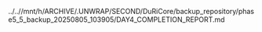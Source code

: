 ../..//mnt/h/ARCHIVE/.UNWRAP/SECOND/DuRiCore/backup_repository/phase5_5_backup_20250805_103905/DAY4_COMPLETION_REPORT.md